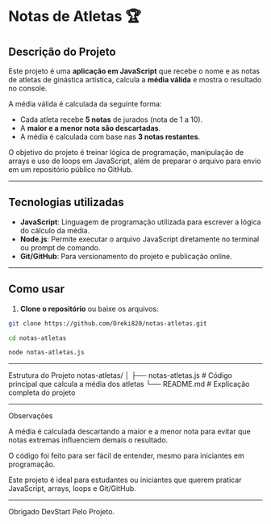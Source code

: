 # Notas de Atletas 🏆

## Descrição do Projeto

Este projeto é uma **aplicação em JavaScript** que recebe o nome e as notas de atletas de ginástica artística, calcula a **média válida** e mostra o resultado no console.

A média válida é calculada da seguinte forma:  
- Cada atleta recebe **5 notas** de jurados (nota de 1 a 10).  
- A **maior e a menor nota são descartadas**.  
- A média é calculada com base nas **3 notas restantes**.

O objetivo do projeto é treinar lógica de programação, manipulação de arrays e uso de loops em JavaScript, além de preparar o arquivo para envio em um repositório público no GitHub.

---

## Tecnologias utilizadas

- **JavaScript**: Linguagem de programação utilizada para escrever a lógica do cálculo da média.  
- **Node.js**: Permite executar o arquivo JavaScript diretamente no terminal ou prompt de comando.  
- **Git/GitHub**: Para versionamento do projeto e publicação online.

---

## Como usar

1. **Clone o repositório** ou baixe os arquivos:

```bash
git clone https://github.com/Oreki820/notas-atletas.git

cd notas-atletas

node notas-atletas.js
```
---

Estrutura do Projeto
notas-atletas/
│
├── notas-atletas.js   # Código principal que calcula a média dos atletas
└── README.md          # Explicação completa do projeto

---

Observações

A média é calculada descartando a maior e a menor nota para evitar que notas extremas influenciem demais o resultado.

O código foi feito para ser fácil de entender, mesmo para iniciantes em programação.

Este projeto é ideal para estudantes ou iniciantes que querem praticar JavaScript, arrays, loops e Git/GitHub.

---

Obrigado DevStart Pelo Projeto.
